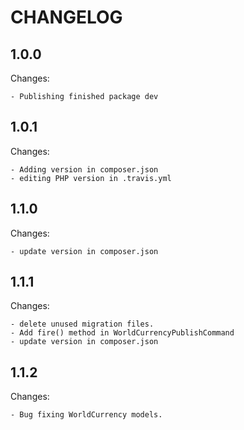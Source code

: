 # CHANGELOG

## 1.0.0

Changes:

    - Publishing finished package dev

## 1.0.1

Changes:

    - Adding version in composer.json
    - editing PHP version in .travis.yml

## 1.1.0

Changes:

    - update version in composer.json

## 1.1.1

Changes:

    - delete unused migration files.
    - Add fire() method in WorldCurrencyPublishCommand
    - update version in composer.json

## 1.1.2

Changes:

    - Bug fixing WorldCurrency models.
